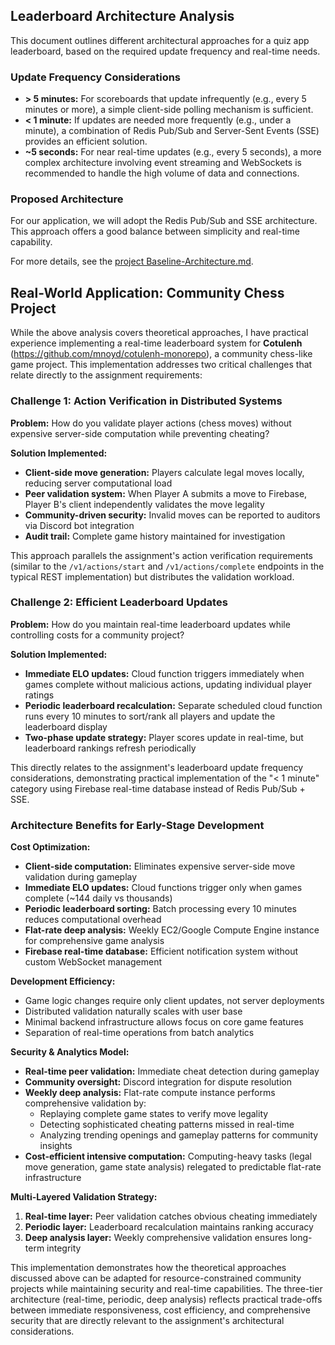 ## Leaderboard Architecture Analysis

This document outlines different architectural approaches for a quiz app leaderboard, based on the required update frequency and real-time needs.

### Update Frequency Considerations

*   **> 5 minutes:** For scoreboards that update infrequently (e.g., every 5 minutes or more), a simple client-side polling mechanism is sufficient.
*   **< 1 minute:** If updates are needed more frequently (e.g., under a minute), a combination of Redis Pub/Sub and Server-Sent Events (SSE) provides an efficient solution.
*   **~5 seconds:** For near real-time updates (e.g., every 5 seconds), a more complex architecture involving event streaming and WebSockets is recommended to handle the high volume of data and connections.

### Proposed Architecture

For our application, we will adopt the Redis Pub/Sub and SSE architecture. This approach offers a good balance between simplicity and real-time capability.

For more details, see the [project Baseline-Architecture.md](./Baseline-Architecture.md).

## Real-World Application: Community Chess Project

While the above analysis covers theoretical approaches, I have practical experience implementing a real-time leaderboard system for **Cotulenh** (https://github.com/mnoyd/cotulenh-monorepo), a community chess-like game project. This implementation addresses two critical challenges that relate directly to the assignment requirements:

### Challenge 1: Action Verification in Distributed Systems

**Problem:** How do you validate player actions (chess moves) without expensive server-side computation while preventing cheating?

**Solution Implemented:**
- **Client-side move generation:** Players calculate legal moves locally, reducing server computational load
- **Peer validation system:** When Player A submits a move to Firebase, Player B's client independently validates the move legality
- **Community-driven security:** Invalid moves can be reported to auditors via Discord bot integration
- **Audit trail:** Complete game history maintained for investigation

This approach parallels the assignment's action verification requirements (similar to the `/v1/actions/start` and `/v1/actions/complete` endpoints in the typical REST implementation) but distributes the validation workload.

### Challenge 2: Efficient Leaderboard Updates

**Problem:** How do you maintain real-time leaderboard updates while controlling costs for a community project?

**Solution Implemented:**
- **Immediate ELO updates:** Cloud function triggers immediately when games complete without malicious actions, updating individual player ratings
- **Periodic leaderboard recalculation:** Separate scheduled cloud function runs every 10 minutes to sort/rank all players and update the leaderboard display
- **Two-phase update strategy:** Player scores update in real-time, but leaderboard rankings refresh periodically

This directly relates to the assignment's leaderboard update frequency considerations, demonstrating practical implementation of the "< 1 minute" category using Firebase real-time database instead of Redis Pub/Sub + SSE.

### Architecture Benefits for Early-Stage Development

**Cost Optimization:**
- **Client-side computation:** Eliminates expensive server-side move validation during gameplay
- **Immediate ELO updates:** Cloud functions trigger only when games complete (~144 daily vs thousands)
- **Periodic leaderboard sorting:** Batch processing every 10 minutes reduces computational overhead
- **Flat-rate deep analysis:** Weekly EC2/Google Compute Engine instance for comprehensive game analysis
- **Firebase real-time database:** Efficient notification system without custom WebSocket management

**Development Efficiency:**
- Game logic changes require only client updates, not server deployments
- Distributed validation naturally scales with user base
- Minimal backend infrastructure allows focus on core game features
- Separation of real-time operations from batch analytics

**Security & Analytics Model:**
- **Real-time peer validation:** Immediate cheat detection during gameplay
- **Community oversight:** Discord integration for dispute resolution
- **Weekly deep analysis:** Flat-rate compute instance performs comprehensive validation by:
  - Replaying complete game states to verify move legality
  - Detecting sophisticated cheating patterns missed in real-time
  - Analyzing trending openings and gameplay patterns for community insights
- **Cost-efficient intensive computation:** Computing-heavy tasks (legal move generation, game state analysis) relegated to predictable flat-rate infrastructure

**Multi-Layered Validation Strategy:**
1. **Real-time layer:** Peer validation catches obvious cheating immediately
2. **Periodic layer:** Leaderboard recalculation maintains ranking accuracy
3. **Deep analysis layer:** Weekly comprehensive validation ensures long-term integrity

This implementation demonstrates how the theoretical approaches discussed above can be adapted for resource-constrained community projects while maintaining security and real-time capabilities. The three-tier architecture (real-time, periodic, deep analysis) reflects practical trade-offs between immediate responsiveness, cost efficiency, and comprehensive security that are directly relevant to the assignment's architectural considerations.